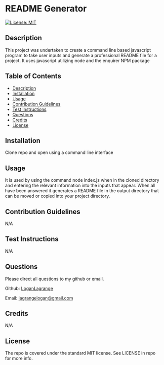 
# README Generator

[![License: MIT](https://img.shields.io/badge/License-MIT-yellow.svg)](https://opensource.org/licenses/MIT)

## Description
        
This project was undertaken to create a command line based javascript program to take user inputs and generate a professional README file  for a project. It uses javascript utilizing node and the enquirer NPM package

## Table of Contents

- [Description](#description)
- [Installation](#installation)
- [Usage](#usage)
- [Contribution Guidelines](#contribution-guidelines)
- [Test Instructions](#test-instructions)
- [Questions](#questions)
- [Credits](#credits)
- [License](#license)
        
## Installation
        
Clone repo and open using a command line interface
        
## Usage
        
It is used by using the command node index.js when in the cloned directory and entering the relevant information into the inputs that appear. When all have been answered it generates a README file in the output directory that can be moved or copied into your project directory.

## Contribution Guidelines

N/A

## Test Instructions

N/A

## Questions

Please direct all questions to my github or email.

Github: [LoganLagrange](https://github.com/LoganLagrange)

Email: lagrangelogan@gmail.com
        
## Credits
    
N/A
        
## License
        
The repo is covered under the standard MIT license. See LICENSE in repo for more info.